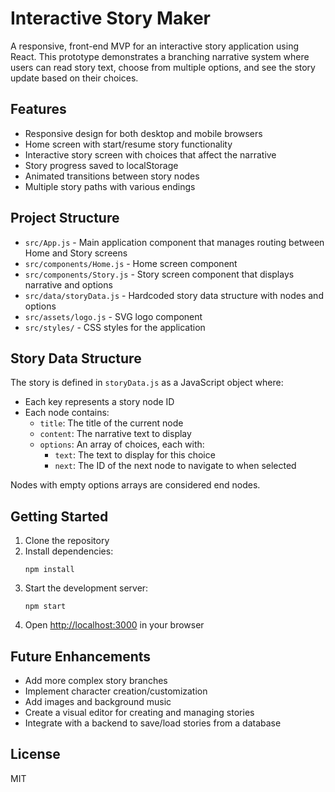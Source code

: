 # Interactive Story Maker

A responsive, front-end MVP for an interactive story application using React. This prototype demonstrates a branching narrative system where users can read story text, choose from multiple options, and see the story update based on their choices.

## Features

- Responsive design for both desktop and mobile browsers
- Home screen with start/resume story functionality
- Interactive story screen with choices that affect the narrative
- Story progress saved to localStorage
- Animated transitions between story nodes
- Multiple story paths with various endings

## Project Structure

- `src/App.js` - Main application component that manages routing between Home and Story screens
- `src/components/Home.js` - Home screen component
- `src/components/Story.js` - Story screen component that displays narrative and options
- `src/data/storyData.js` - Hardcoded story data structure with nodes and options
- `src/assets/logo.js` - SVG logo component
- `src/styles/` - CSS styles for the application

## Story Data Structure

The story is defined in `storyData.js` as a JavaScript object where:
- Each key represents a story node ID
- Each node contains:
  - `title`: The title of the current node
  - `content`: The narrative text to display
  - `options`: An array of choices, each with:
    - `text`: The text to display for this choice
    - `next`: The ID of the next node to navigate to when selected

Nodes with empty options arrays are considered end nodes.

## Getting Started

1. Clone the repository
2. Install dependencies:
   ```
   npm install
   ```
3. Start the development server:
   ```
   npm start
   ```
4. Open [http://localhost:3000](http://localhost:3000) in your browser

## Future Enhancements

- Add more complex story branches
- Implement character creation/customization
- Add images and background music
- Create a visual editor for creating and managing stories
- Integrate with a backend to save/load stories from a database

## License

MIT 